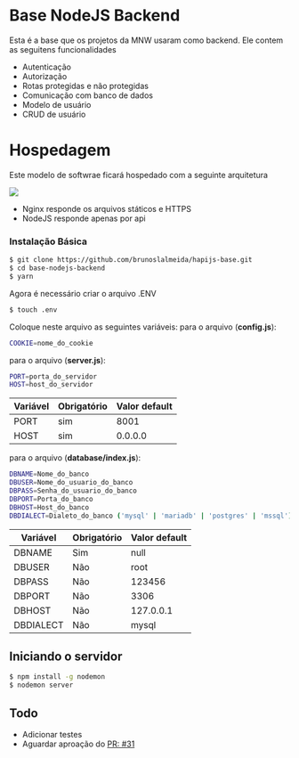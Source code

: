 # Base NodeJS Backend

Esta é a base que os projetos da MNW usaram como backend. Ele contem as seguitens funcionalidades

- Autenticação
- Autorização
- Rotas protegidas e não protegidas
- Comunicação com banco de dados
- Modelo de usuário
- CRUD de usuário

# Hospedagem

Este modelo de softwrae ficará hospedado com a seguinte arquitetura

![](https://205324-619698-raikfcquaxqncofqfm.stackpathdns.com/wp-content/uploads/2017/03/Nginx-Reverse-Proxy-with-Node.png)

- Nginx responde os arquivos státicos e HTTPS
- NodeJS responde apenas por api

### Instalação Básica

```sh
$ git clone https://github.com/brunoslalmeida/hapijs-base.git
$ cd base-nodejs-backend
$ yarn
```

Agora é necessário criar o arquivo .ENV

```sh
$ touch .env
```

Coloque neste arquivo as seguintes variáveis:
para o arquivo (**config.js**):

```sh
COOKIE=nome_do_cookie
```

para o arquivo (**server.js**):

```sh
PORT=porta_do_servidor
HOST=host_do_servidor
```

| Variável | Obrigatório | Valor default |
| -------- | ----------- | ------------- |
| PORT     | sim         | 8001          |
| HOST     | sim         | 0.0.0.0       |

para o arquivo (**database/index.js**):

```sh
DBNAME=Nome_do_banco
DBUSER=Nome_do_usuario_do_banco
DBPASS=Senha_do_usuario_do_banco
DBPORT=Porta_do_banco
DBHOST=Host_do_banco
DBDIALECT=Dialeto_do_banco ('mysql' | 'mariadb' | 'postgres' | 'mssql')
```

| Variável  | Obrigatório | Valor default |
| --------- | ----------- | ------------- |
| DBNAME    | Sim         | null          |
| DBUSER    | Não         | root          |
| DBPASS    | Não         | 123456        |
| DBPORT    | Não         | 3306          |
| DBHOST    | Não         | 127.0.0.1     |
| DBDIALECT | Não         | mysql         |

## Iniciando o servidor

```sh
$ npm install -g nodemon
$ nodemon server
```

## Todo

- Adicionar testes
- Aguardar aproação do [PR: #31]([https://github.com/toymachiner62/hapi-authorization/pull/31 "PR: #31")
